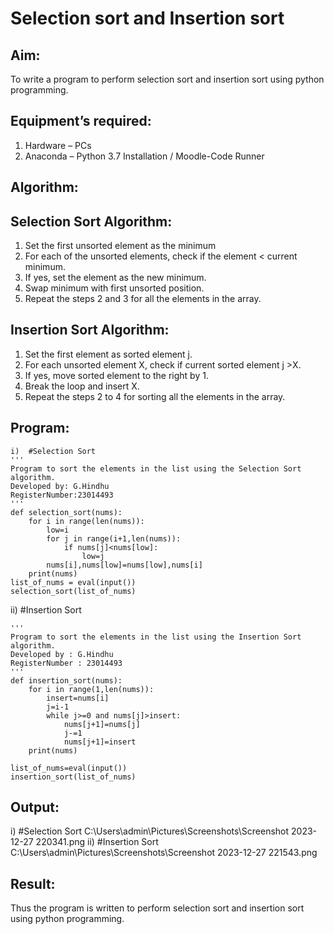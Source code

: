 # Selection sort and Insertion sort
## Aim:
To write a program to perform selection sort and insertion sort using python programming.
## Equipment’s required:
1.	Hardware – PCs
2.	Anaconda – Python 3.7 Installation / Moodle-Code Runner
## Algorithm:
## Selection Sort Algorithm:
1.	Set the first unsorted element as the minimum
2.	For each of the unsorted elements, check if the element < current minimum.
3.	If yes, set the element as the new minimum.
4.	Swap minimum with first unsorted position.
5.	Repeat the steps 2 and 3 for all the elements in the array.
## Insertion Sort Algorithm:
1.	Set the first element as sorted element j.
2.	For each unsorted element X, check if current sorted element j >X.
3.	If yes, move sorted element to the right by 1.
4.	Break the loop and insert X.
5.	Repeat the steps 2 to 4 for sorting all the elements in the array.
## Program:
```
i)	#Selection Sort
'''
Program to sort the elements in the list using the Selection Sort algorithm.
Developed by: G.Hindhu
RegisterNumber:23014493
'''
def selection_sort(nums):
    for i in range(len(nums)):
        low=i
        for j in range(i+1,len(nums)):
            if nums[j]<nums[low]:
                low=j
        nums[i],nums[low]=nums[low],nums[i]
    print(nums)
list_of_nums = eval(input())
selection_sort(list_of_nums)
```
ii)	#Insertion Sort
```
'''
Program to sort the elements in the list using the Insertion Sort algorithm.
Developed by : G.Hindhu
RegisterNumber : 23014493
'''
def insertion_sort(nums):
    for i in range(1,len(nums)):
        insert=nums[i]
        j=i-1
        while j>=0 and nums[j]>insert:
            nums[j+1]=nums[j]
            j-=1
            nums[j+1]=insert
    print(nums) 
    
list_of_nums=eval(input())
insertion_sort(list_of_nums)                                                                                                                                                                                
```
## Output:
i) #Selection Sort
C:\Users\admin\Pictures\Screenshots\Screenshot 2023-12-27 220341.png
ii)	#Insertion Sort
C:\Users\admin\Pictures\Screenshots\Screenshot 2023-12-27 221543.png

## Result:
Thus the program is written to perform selection sort and insertion sort using python programming.
